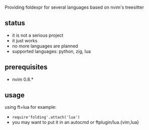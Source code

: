 Providing foldexpr for several languages based on nvim's treesitter

## status

* it is not a serious project
* it just works
* no more languages are planned
* supported languages: python, zig, lua

## prerequisites

* nvim 0.8.*

## usage

using ft=lua for example:
* `require'folding'.attach('lua')`
* you may want to put it in an autocmd or ftplugin/lua.{vim,lua}
